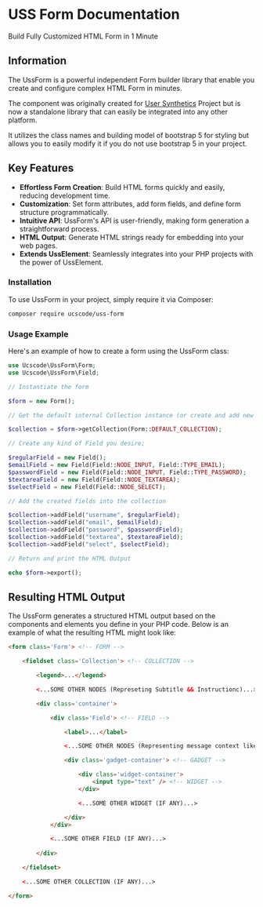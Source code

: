 # USS Form Documentation

Build Fully Customized HTML Form in 1 Minute

## Information

The UssForm is a powerful independent Form builder library that enable you create and configure complex HTML Form in minutes. <br/>

The component was originally created for [User Synthetics](https://github.com/ucscode/user-synthetics) Project but is now a standalone library that can easily be integrated into any other platform. <br>

It utilizes the class names and building model of bootstrap 5 for styling but allows you to easily modify it if you do not use bootstrap 5 in your project. <br>

## Key Features

- **Effortless Form Creation**: Build HTML forms quickly and easily, reducing development time.
- **Customization**: Set form attributes, add form fields, and define form structure programmatically.
- **Intuitive API**: UssForm's API is user-friendly, making form generation a straightforward process.
- **HTML Output**: Generate HTML strings ready for embedding into your web pages.
- **Extends UssElement**: Seamlessly integrates into your PHP projects with the power of UssElement.

### Installation

To use UssForm in your project, simply require it via Composer:

```bash
composer require ucscode/uss-form
```

### Usage Example

Here's an example of how to create a form using the UssForm class:

```php
use Ucscode\UssForm\Form;
use Ucscode\UssForm\Field;

// Instantiate the form

$form = new Form();

// Get the default internal Collection instance (or create and add new ones)

$collection = $form->getCollection(Form::DEFAULT_COLLECTION);

// Create any kind of Field you desire;

$regularField = new Field();
$emailField = new Field(Field::NODE_INPUT, Field::TYPE_EMAIL);
$passwordField = new Field(Field::NODE_INPUT, Field::TYPE_PASSWORD);
$textareaField = new Field(Field::NODE_TEXTAREA);
$selectField = new Field(Field::NODE_SELECT);

// Add the created fields into the collection

$collection->addField("username", $regularField);
$collection->addField("email", $emailField);
$collection->addField("password", $passwordField);
$collection->addField("textarea", $textareaField);
$collection->addField("select", $selectField);

// Return and print the HTML Output

echo $form->export();
```

## Resulting HTML Output

The UssForm generates a structured HTML output based on the components and elements you define in your PHP code. Below is an example of what the resulting HTML might look like:

```html
<form class='Form'> <!-- FORM -->

    <fieldset class='Collection'> <!-- COLLECTION -->

        <legend>...</legend>

        <...SOME OTHER NODES (Represeting Subtitle && Instructionc)...>

        <div class='container'>

            <div class='Field'> <!-- FIELD -->

                <label>...</label>

                <...SOME OTHER NODES (Representing message context like Info, Validation etc)...>

                <div class='gadget-container'> <!-- GADGET -->

                    <div class='widget-container'>
                        <input type="text" /> <!-- WIDGET -->
                    </div>

                    <...SOME OTHER WIDGET (IF ANY)...>

                </div>
            </div>

            <...SOME OTHER FIELD (IF ANY)...>
            
        </div>

    </fieldset>

    <...SOME OTHER COLLECTION (IF ANY)...>

</form>
```